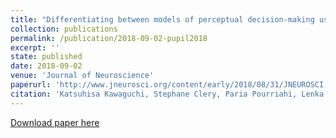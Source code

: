 ```yaml
---
title: "Differentiating between models of perceptual decision-making using pupil-size inferred confidence"
collection: publications
permalink: /publication/2018-09-02-pupil2018
excerpt: ''
state: published
date: 2018-09-02
venue: 'Journal of Neuroscience'
paperurl: 'http://www.jneurosci.org/content/early/2018/08/31/JNEUROSCI.0735-18.2018'
citation: 'Katsuhisa Kawaguchi, Stephane Clery, Paria Pourriahi, Lenka Seillier, Ralf Haefner, Hendrikje Nienborg (2018). &quot;Differentiating between models of perceptual decision-making using pupil-size inferred confidence.&quot; <i>Journal  of Neuroscience</i>, 10 October 2018, 38 (41) 8874-8888; DOI:  https://doi.org/10.1523/JNEUROSCI.0735-18.2018.'
---
```


[Download paper here](http://www.jneurosci.org/content/38/41/8874)
